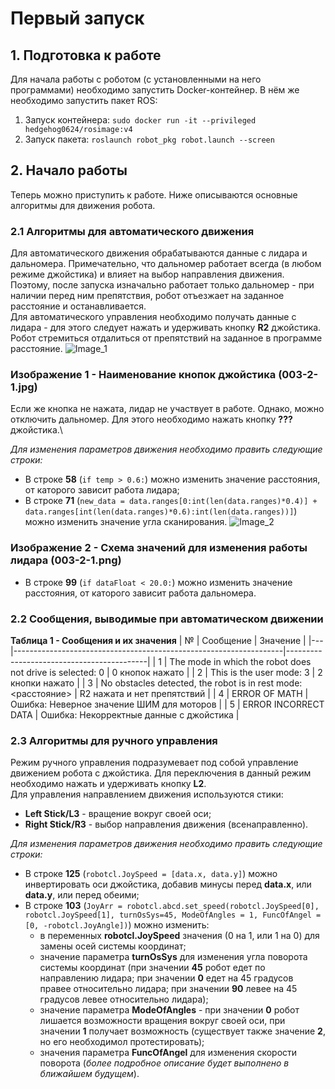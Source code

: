 # Первый запуск

## 1. Подготовка к работе
Для начала работы с роботом (с установленными на него программами) необходимо запустить Docker-контейнер. В нём же необходимо запустить пакет ROS:
1. Запуск контейнера:
```sudo docker run -it --privileged hedgehog0624/rosimage:v4```
2. Запуск пакета:
```roslaunch robot_pkg robot.launch --screen```

## 2. Начало работы
Теперь можно приступить к работе. Ниже описываются основные алгоритмы для движения робота.
### 2.1 Алгоритмы для автоматического движения
Для автоматического движения обрабатываются данные с лидара и дальномера. Примечательно, что дальномер работает всегда (в любом режиме джойстика) и влияет на выбор направления движения.\
Поэтому, после запуска изначально работает только дальномер - при наличии перед ним препятствия, робот отъезжает на заданное расстояние и останавливается.\
Для автоматического управления необходимо получать данные с лидара - для этого следует нажать и удерживать кнопку **R2** джойстика. Робот стремиться отдалиться от препятствий на заданное в программе расстояние.
![Image_1](https://github.com/Hedgehog0224/catkin_ws/blob/docs/Documentation/Images/003-2-1.jpg)
### Изображение 1 - Наименование кнопок джойстика (003-2-1.jpg)
Если же кнопка не нажата, лидар не участвует в работе. Однако, можно отключить дальномер. Для этого необходимо нажать кнопку **???** джойстика.\

*Для изменения параметров движения необходимо править следующие строки:*
- В строке **58** (```if temp > 0.6:```) можно изменить значение расстояния, от каторого зависит работа лидара;
- В строке **71** (```new_data = data.ranges[0:int(len(data.ranges)*0.4)] + data.ranges[int(len(data.ranges)*0.6):int(len(data.ranges))]```) можно изменить значение угла сканирования.
![Image_2](https://github.com/Hedgehog0224/catkin_ws/blob/docs/Documentation/Images/003-2-2.png)
### Изображение 2 - Схема значений для изменения работы лидара (003-2-1.png)
- В строке **99** (```if dataFloat < 20.0:```) можно изменить значение расстояния, от каторого зависит работа дальномера.

### 2.2 Сообщения, выводимые при автоматическом движении
**Таблица 1 - Сообщения и их значения**
| № | Сообщение                                                         | Значение                                  |
|---|-------------------------------------------------------------------|-------------------------------------------|
| 1 | The mode in which the robot does not drive is selected: 0         | 0 кнопок нажато                           |
| 2 | This is the user mode: 3                                          | 2 кнопки нажато                           |
| 3 | No obstacles detected, the robot is in rest mode: <расстояние>    | R2 нажата и нет препятствий               |
| 4 | ERROR OF MATH                                                     | Ошибка: Неверное значение ШИМ для моторов |
| 5 | ERROR INCORRECT DATA                                              | Ошибка: Некорректные данные с джойстика   |

### 2.3 Алгоритмы для ручного управления
Режим ручного управления подразумевает под собой управление движением робота с джойстика. Для переключения в данный режим необходимо нажать и удерживать кнопку **L2**.\
Для управления направлением движения используются стики:
- **Left Stick/L3** - вращение вокруг своей оси;
- **Right Stick/R3** - выбор направления движения (всенаправленно).

*Для изменения параметров движения необходимо править следующие строки:*
- В строке **125** (```robotcl.JoySpeed = [data.x, data.y]```) можно инвертировать оси джойстика, добавив минусы перед **data.x**, или **data.y**, или перед обеими;
- В строке **103** (```JoyArr = robotcl.abcd.set_speed(robotcl.JoySpeed[0], robotcl.JoySpeed[1], turnOsSys=45, ModeOfAngles = 1, FuncOfAngel = [0, -robotcl.JoyAngle])```) можно изменить:
    * в переменных **robotcl.JoySpeed** значения (0 на 1, или 1 на 0) для замены осей системы координат;
    * значение параметра **turnOsSys** для изменения угла поворота системы координат (при значении **45** робот едет по направлению лидара; при значении **0** едет на 45 градусов правее относительно лидара; при значении **90** левее на 45 градусов левее относительно лидара);
    * значение параметра **ModeOfAngles** - при значении **0** робот лишается возможности вращения вокруг своей оси, при значении **1** получает возможность (существует также значение **2**, но его необходимол протестировать);
    * значения параметра **FuncOfAngel** для изменения скорости поворота (*более подробное описание будет выполнено в ближайшем будущем*).